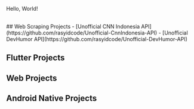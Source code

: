 <p>Hello, World!</p>

<br>
## Web Scraping Projects
- [Unofficial CNN Indonesia API](https://github.com/rasyidcode/Unofficial-CnnIndonesia-API)
- [Unofficial DevHumor API](https://github.com/rasyidcode/Unofficial-DevHumor-API)

## Flutter Projects

## Web Projects

## Android Native Projects
